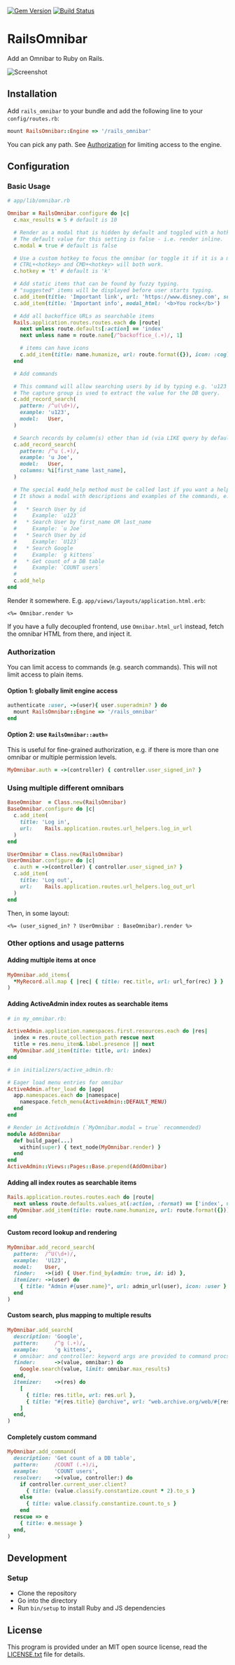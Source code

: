 [![Gem Version](https://badge.fury.io/rb/rails_omnibar.svg)](http://badge.fury.io/rb/rails_omnibar)
[![Build Status](https://github.com/jaynetics/rails_omnibar/actions/workflows/tests.yml/badge.svg)](https://github.com/jaynetics/rails_omnibar/actions)

# RailsOmnibar

Add an Omnibar to Ruby on Rails.

![Screenshot](https://user-images.githubusercontent.com/10758879/213940403-68400aab-6cc6-40ca-82fb-af049f07581b.gif)

## Installation

Add `rails_omnibar` to your bundle and add the following line to your `config/routes.rb`:

```ruby
mount RailsOmnibar::Engine => '/rails_omnibar'
```

You can pick any path. See [Authorization](#authorization) for limiting access to the engine.

## Configuration

### Basic Usage

```ruby
# app/lib/omnibar.rb

Omnibar = RailsOmnibar.configure do |c|
  c.max_results = 5 # default is 10

  # Render as a modal that is hidden by default and toggled with a hotkey.
  # The default value for this setting is false - i.e. render inline.
  c.modal = true # default is false

  # Use a custom hotkey to focus the omnibar (or toggle it if it is a modal).
  # CTRL+<hotkey> and CMD+<hotkey> will both work.
  c.hotkey = 't' # default is 'k'

  # Add static items that can be found by fuzzy typing.
  # "suggested" items will be displayed before user starts typing.
  c.add_item(title: 'Important link', url: 'https://www.disney.com', suggested: true)
  c.add_item(title: 'Important info', modal_html: '<b>You rock</b>')

  # Add all backoffice URLs as searchable items
  Rails.application.routes.routes.each do |route|
    next unless route.defaults[:action] == 'index'
    next unless name = route.name[/^backoffice_(.+)/, 1]

    # items can have icons
    c.add_item(title: name.humanize, url: route.format({}), icon: :cog)
  end

  # Add commands

  # This command will allow searching users by id by typing e.g. 'u123'.
  # The capture group is used to extract the value for the DB query.
  c.add_record_search(
    pattern: /^u(\d+)/,
    example: 'u123',
    model:   User,
  )

  # Search records by column(s) other than id (via LIKE query by default)
  c.add_record_search(
    pattern: /^u (.+)/,
    example: 'u Joe',
    model:   User,
    columns: %i[first_name last_name],
  )

  # The special #add_help method must be called last if you want a help entry.
  # It shows a modal with descriptions and examples of the commands, e.g.:
  #
  #   * Search User by id
  #     Example: `u123`
  #   * Search User by first_name OR last_name
  #     Example: `u Joe`
  #   * Search User by id
  #     Example: `U123`
  #   * Search Google
  #     Example: `g kittens`
  #   * Get count of a DB table
  #     Example: `COUNT users`
  #
  c.add_help
end
```

Render it somewhere. E.g. `app/views/layouts/application.html.erb`:

```erb
<%= Omnibar.render %>
```

If you have a fully decoupled frontend, use `Omnibar.html_url` instead, fetch the omnibar HTML from there, and inject it.

### Authorization

You can limit access to commands (e.g. search commands). This will not limit access to plain items.

#### Option 1: globally limit engine access

```ruby
authenticate :user, ->(user){ user.superadmin? } do
  mount RailsOmnibar::Engine => '/rails_omnibar'
end
```

#### Option 2: use `RailsOmnibar::auth=`

This is useful for fine-grained authorization, e.g. if there is more than one omnibar or multiple permission levels.

```ruby
MyOmnibar.auth = ->(controller) { controller.user_signed_in? }
```


### Using multiple different omnibars

```ruby
BaseOmnibar  = Class.new(RailsOmnibar)
BaseOmnibar.configure do |c|
  c.add_item(
    title: 'Log in',
    url:    Rails.application.routes.url_helpers.log_in_url
  )
end

UserOmnibar = Class.new(RailsOmnibar)
UserOmnibar.configure do |c|
  c.auth = ->(controller) { controller.user_signed_in? }
  c.add_item(
    title: 'Log out',
    url:    Rails.application.routes.url_helpers.log_out_url
  )
end
```

Then, in some layout:

```erb
<%= (user_signed_in? ? UserOmnibar : BaseOmnibar).render %>
```

### Other options and usage patterns

#### Adding multiple items at once

```ruby
MyOmnibar.add_items(
  *MyRecord.all.map { |rec| { title: rec.title, url: url_for(rec) } }
)
```

#### Adding ActiveAdmin index routes as searchable items

```ruby
# in my_omnibar.rb:

ActiveAdmin.application.namespaces.first.resources.each do |res|
  index = res.route_collection_path rescue next
  title = res.menu_item&.label.presence || next
  MyOmnibar.add_item(title: title, url: index)
end

# in initializers/active_admin.rb:

# Eager load menu entries for omnibar
ActiveAdmin.after_load do |app|
  app.namespaces.each do |namespace|
    namespace.fetch_menu(ActiveAdmin::DEFAULT_MENU)
  end
end

# Render in ActiveAdmin (`MyOmnibar.modal = true` recommended)
module AddOmnibar
  def build_page(...)
    within(super) { text_node(MyOmnibar.render) }
  end
end
ActiveAdmin::Views::Pages::Base.prepend(AddOmnibar)
```

#### Adding all index routes as searchable items

```ruby
Rails.application.routes.routes.each do |route|
  next unless route.defaults.values_at(:action, :format) == ['index', nil]
  MyOmnibar.add_item(title: route.name.humanize, url: route.format({}))
end
```

#### Custom record lookup and rendering

```ruby
MyOmnibar.add_record_search(
  pattern:  /^U(\d+)/,
  example:  'U123',
  model:    User,
  finder:   ->(id) { User.find_by(admin: true, id: id) },
  itemizer: ->(user) do
    { title: "Admin #{user.name}", url: admin_url(user), icon: :user }
  end
)
```

#### Custom search, plus mapping to multiple results

```ruby
MyOmnibar.add_search(
  description: 'Google',
  pattern:     /^g (.+)/,
  example:     'g kittens',
  # omnibar: and controller: keyword args are provided to command procs
  finder:      ->(value, omnibar:) do
    Google.search(value, limit: omnibar.max_results)
  end,
  itemizer:    ->(res) do
    [
      { title: res.title, url: res.url },
      { title: "#{res.title} @archive", url: "web.archive.org/web/#{res.url}" }
    ]
  end,
)
```

#### Completely custom command

```ruby
MyOmnibar.add_command(
  description: 'Get count of a DB table',
  pattern:     /COUNT (.+)/i,
  example:     'COUNT users',
  resolver:    ->(value, controller:) do
    if controller.current_user.client?
      { title: (value.classify.constantize.count * 2).to_s }
    else
      { title: value.classify.constantize.count.to_s }
    end
  rescue => e
    { title: e.message }
  end,
)
```

## Development

### Setup

* Clone the repository
* Go into the directory
* Run `bin/setup` to install Ruby and JS dependencies

## License

This program is provided under an MIT open source license, read the [LICENSE.txt](https://github.com/jaynetics/rails_omnibar/blob/master/LICENSE.txt) file for details.
